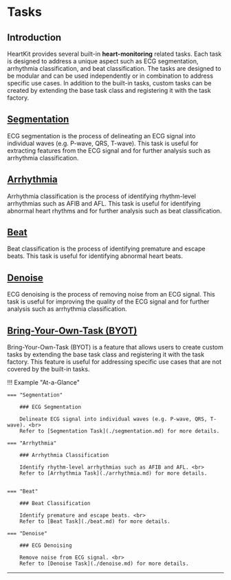 # Tasks

## <span class="sk-h2-span">Introduction</span>

HeartKit provides several built-in __heart-monitoring__ related tasks. Each task is designed to address a unique aspect such as ECG segmentation, arrhythmia classification, and beat classification. The tasks are designed to be modular and can be used independently or in combination to address specific use cases. In addition to the built-in tasks, custom tasks can be created by extending the base task class and registering it with the task factory.

## <span class="sk-h2-span">[Segmentation](./segmentation.md)</span>

ECG segmentation is the process of delineating an ECG signal into individual waves (e.g. P-wave, QRS, T-wave). This task is useful for extracting features from the ECG signal and for further analysis such as arrhythmia classification.

## <span class="sk-h2-span">[Arrhythmia](./arrhythmia.md)</span>

Arrhythmia classification is the process of identifying rhythm-level arrhythmias such as AFIB and AFL. This task is useful for identifying abnormal heart rhythms and for further analysis such as beat classification.

## <span class="sk-h2-span">[Beat](./beat.md)</span>

Beat classification is the process of identifying premature and escape beats. This task is useful for identifying abnormal heart beats.

## <span class="sk-h2-span"> [Denoise](./denoise.md)</span>

ECG denoising is the process of removing noise from an ECG signal. This task is useful for improving the quality of the ECG signal and for further analysis such as arrhythmia classification.

## <span class="sk-h2-span">[Bring-Your-Own-Task (BYOT)](./byot.md)</span>

Bring-Your-Own-Task (BYOT) is a feature that allows users to create custom tasks by extending the base task class and registering it with the task factory. This feature is useful for addressing specific use cases that are not covered by the built-in tasks.

!!! Example "At-a-Glance"

    === "Segmentation"

        ### ECG Segmentation

        Delineate ECG signal into individual waves (e.g. P-wave, QRS, T-wave). <br>
        Refer to [Segmentation Task](./segmentation.md) for more details.

    === "Arrhythmia"

        ### Arrhythmia Classification

        Identify rhythm-level arrhythmias such as AFIB and AFL. <br>
        Refer to [Arrhythmia Task](./arrhythmia.md) for more details.


    === "Beat"

        ### Beat Classification

        Identify premature and escape beats. <br>
        Refer to [Beat Task](./beat.md) for more details.

    === "Denoise"

        ### ECG Denoising

        Remove noise from ECG signal. <br>
        Refer to [Denoise Task](./denoise.md) for more details.

---
